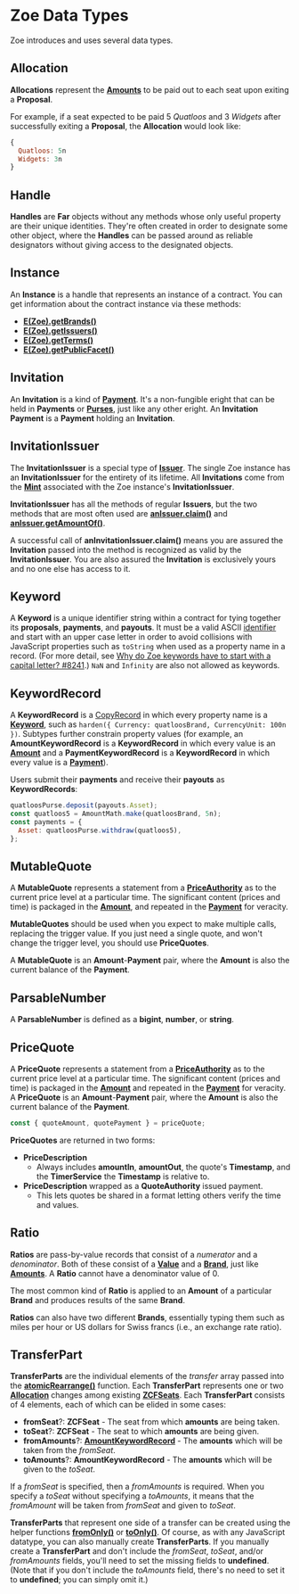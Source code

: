 # Zoe Data Types

Zoe introduces and uses several data types.

## Allocation

**Allocations** represent the **[Amounts](/reference/ertp-api/ertp-data-types.md#amount)** to be paid
out to each seat upon exiting a **Proposal**.

For example, if a seat expected to be paid 5 *Quatloos* and 3 *Widgets* after successfully exiting a **Proposal**, the **Allocation** would look like:

```js
{
  Quatloos: 5n
  Widgets: 3n
}
```

## Handle

**Handles** are **Far** objects without any methods whose only useful property are their
unique identities. They're often created in order to designate some other object, where the
**Handles** can be passed around as reliable designators without giving access to the
designated objects.

## Instance

An **Instance** is a handle that represents an instance of a contract.
You can get information about the contract instance via these methods:

- **[E(Zoe).getBrands()](./zoe.md#e-zoe-getbrands-instance)**
- **[E(Zoe).getIssuers()](./zoe.md#e-zoe-getissuers-instance)**
- **[E(Zoe).getTerms()](./zoe.md#e-zoe-getterms-instance)**
- **[E(Zoe).getPublicFacet()](./zoe.md#e-zoe-getpublicfacet-instance)**

## Invitation

An **Invitation** is a kind of **[Payment](/reference/ertp-api/payment.md)**. It's a non-fungible eright
that can be held in **Payments** or **[Purses](/reference/ertp-api/purse.md)**, just like any other
eright. An **Invitation** **Payment** is a **Payment** holding an **Invitation**.

## InvitationIssuer

The **InvitationIssuer** is a special type of **[Issuer](/reference/ertp-api/issuer.md)**. The single Zoe
instance has an **InvitationIssuer** for the entirety of its lifetime. All **Invitations** come from the
**[Mint](/reference/ertp-api/mint.md)** associated with the Zoe instance's **InvitationIssuer**.

**InvitationIssuer** has all the methods of regular **Issuers**, but the two methods that are most
often used are **[anIssuer.claim()](/reference/ertp-api/issuer.md#anissuer-claim-payment-optamount)**
and **[anIssuer.getAmountOf()](/reference/ertp-api/issuer.md#anissuer-getamountof-payment)**.

A successful call of **anInvitationIssuer.claim()** means you are assured the **Invitation** passed into
the method is recognized as valid by the **InvitationIssuer**. You are also assured the **Invitation**
is exclusively yours and no one else has access to it.

## Keyword

A **Keyword** is a unique identifier string within a contract for tying together its
**proposals**, **payments**, and **payouts**.
It must be a valid ASCII [identifier](https://developer.mozilla.org/en-US/docs/Glossary/Identifier)
and start with an upper case letter in order to avoid collisions with JavaScript properties
such as `toString` when used as a property name in a record.
(For more detail, see [Why do Zoe keywords have to start with a capital letter? #8241](https://github.com/Agoric/agoric-sdk/discussions/8241).)
`NaN` and `Infinity` are also not allowed as keywords.

<a name="amountkeywordrecord"></a>
## KeywordRecord

A **KeywordRecord** is a [CopyRecord](/glossary/#passable) in which every property name
is a **[Keyword](#keyword)**, such as `harden({ Currency: quatloosBrand, CurrencyUnit: 100n })`.
Subtypes further constrain property values (for example, an
**AmountKeywordRecord** is a **KeywordRecord** in which every value is an
**[Amount](/reference/ertp-api/ertp-data-types.md#amount)** and a
**PaymentKeywordRecord** is a **KeywordRecord** in which every value is a
**[Payment](/reference/ertp-api/payment.md)**).

Users submit their **payments** and receive their **payouts** as **KeywordRecords**:
```js
quatloosPurse.deposit(payouts.Asset);
const quatloos5 = AmountMath.make(quatloosBrand, 5n);
const payments = {
  Asset: quatloosPurse.withdraw(quatloos5),
};
```

## MutableQuote

A **MutableQuote** represents a statement from a **[PriceAuthority](./price-authority.md)** as to the 
current price level at a particular time. The significant content (prices 
and time) is packaged in the **[Amount](/reference/ertp-api/ertp-data-types.md#amount)**, and repeated
in the **[Payment](/reference/ertp-api/payment.md)** for veracity.

**MutableQuotes** should be used when you expect to make multiple calls, replacing the trigger
value. If you just need a single quote, and won't change the trigger level, you should use
**PriceQuotes**.

A **MutableQuote** is an **Amount**-**Payment** pair, where the **Amount** is also the current 
balance of the **Payment**.

## ParsableNumber

A **ParsableNumber** is defined as a **bigint**, **number**, or **string**.

## PriceQuote

A **PriceQuote** represents a statement from a **[PriceAuthority](./price-authority.md)** as to the 
current price level at a particular time. The significant content (prices 
and time) is packaged in the **[Amount](/reference/ertp-api/ertp-data-types.md#amount)** and repeated
in the **[Payment](/reference/ertp-api/payment.md)** for veracity. 
A **PriceQuote** is an **Amount**-**Payment** pair, where the **Amount** is also the current 
balance of the **Payment**.
 
```js
const { quoteAmount, quotePayment } = priceQuote;
```

**PriceQuotes** are returned in two forms: 
- **PriceDescription**
  - Always includes **amountIn**, **amountOut**, the quote's **Timestamp**,
    and the **TimerService** the **Timestamp** is relative to.
- **PriceDescription** wrapped as a **QuoteAuthority** issued payment. 
  - This lets quotes be shared in a format letting others verify the time and values. 

## Ratio

**Ratios** are pass-by-value records that consist of a
*numerator* and a *denominator*. Both of these consist of a
**[Value](/reference/ertp-api/ertp-data-types.md#value)** and a **[Brand](/reference/ertp-api/brand.md)**,
just like **[Amounts](/reference/ertp-api/ertp-data-types.md#amount)**.
A **Ratio** cannot have a denominator value of 0.

The most common kind of **Ratio** is applied to an **Amount** of a particular **Brand**
and produces results of the same **Brand**.

**Ratios** can also have two different **Brands**, essentially typing them such as miles per
hour or US dollars for Swiss francs (i.e., an exchange rate ratio).

## TransferPart

**TransferParts** are the individual elements of the *transfer* array passed into the
**[atomicRearrange()](./zoe-helpers.md#atomicrearrange-zcf-transfers)** function. Each **TransferPart**
represents one or two **[Allocation](#allocation)** changes among existing
**[ZCFSeats](./zcfseat.md)**. Each **TransferPart** consists of 4 elements, each of which can be elided
in some cases:

* **fromSeat**?: **ZCFSeat** - The seat from which **amounts** are being taken.
* **toSeat**?: **ZCFSeat** - The seat to which **amounts** are being given.
* **fromAmounts**?: **[AmountKeywordRecord](#keywordrecord)** - The **amounts** which will be taken from the *fromSeat*.
* **toAmounts**?: **AmountKeywordRecord** - The **amounts** which will be given to the *toSeat*.

If a *fromSeat* is specified, then a *fromAmounts* is required. When you specify a *toSeat* without
specifying a *toAmounts*, it means that the *fromAmount* will be taken from *fromSeat* and given to
*toSeat*.

**TransferParts** that represent one side of a transfer
can be created using the helper functions
**[fromOnly()](./zoe-helpers.md#fromonly-fromseat-fromamounts)** or
**[toOnly()](./zoe-helpers.md#toonly-toseat-toamounts)**.
Of course, as with any JavaScript datatype, you can also manually create **TransferParts**.
If you manually create a **TransferPart** and don't include the *fromSeat*, *toSeat*, and/or
*fromAmounts* fields, you'll need to set the missing fields to **undefined**. (Note that if you don't
include the *toAmounts* field, there's no need to set it to **undefined**; you can simply omit it.)
